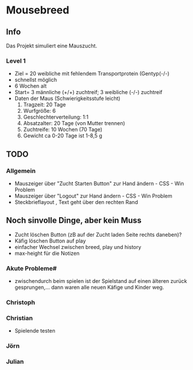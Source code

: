 # Mousebreed

## Info

Das Projekt simuliert eine Mauszucht.

### Level 1
- Ziel = 20 weibliche mit fehlendem Transportprotein (Gentyp(-/-) 
- schnellst möglich 
- 6 Wochen  alt
- Start= 3 männliche (+/+) zuchtreif; 3 weibliche (-/-) zuchtreif
- Daten der Maus (Schwierigkeitsstufe leicht)
    1. Tragzeit: 20 Tage
    2. Wurfgröße: 6
    3. Geschlechterverteilung: 1:1
    4. Absatzalter: 20 Tage (von Mutter trennen)
    5. Zuchtreife: 10 Wochen (70 Tage)
    6. Gewicht ca 0-20 Tage ist 1-8,5 g

## TODO

### Allgemein

- Mauszeiger über "Zucht Starten Button" zur Hand ändern - CSS     - Win Problem
- Mauszeiger über "Logout" zur Hand ändern - CSS                   - Win Problem
- Steckbrieflayout , Text geht über den rechten Rand

## Noch sinvolle Dinge, aber kein Muss
- Zucht löschen Button (zB auf der Zucht laden Seite rechts daneben)?
- Käfig löschen Button auf play
- einfacher Wechsel zwischen breed, play und history
- max-height für die Notizen


### Akute Probleme#
- zwischendurch beim spielen ist der Spielstand auf einen älteren zurück gesprungen,... dann waren alle neuen Käfige und Kinder weg.

### Christoph

### Christian
- Spielende testen

### Jörn

### Julian
